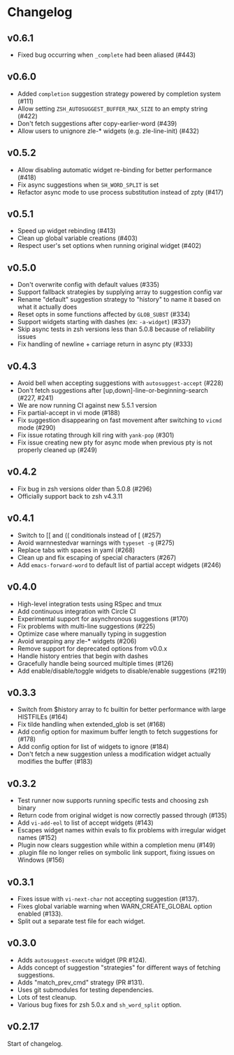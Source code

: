 # Changelog

## v0.6.1
- Fixed bug occurring when `_complete` had been aliased (#443)

## v0.6.0
- Added `completion` suggestion strategy powered by completion system (#111)
- Allow setting `ZSH_AUTOSUGGEST_BUFFER_MAX_SIZE` to an empty string (#422)
- Don't fetch suggestions after copy-earlier-word (#439)
- Allow users to unignore zle-\* widgets (e.g. zle-line-init) (#432)


## v0.5.2
- Allow disabling automatic widget re-binding for better performance (#418)
- Fix async suggestions when `SH_WORD_SPLIT` is set
- Refactor async mode to use process substitution instead of zpty (#417)

## v0.5.1
- Speed up widget rebinding (#413)
- Clean up global variable creations (#403)
- Respect user's set options when running original widget (#402)

## v0.5.0
- Don't overwrite config with default values (#335)
- Support fallback strategies by supplying array to suggestion config var
- Rename "default" suggestion strategy to "history" to name it based on what it actually does
- Reset opts in some functions affected by `GLOB_SUBST` (#334)
- Support widgets starting with dashes (ex: `-a-widget`) (#337)
- Skip async tests in zsh versions less than 5.0.8 because of reliability issues
- Fix handling of newline + carriage return in async pty (#333)


## v0.4.3
- Avoid bell when accepting suggestions with `autosuggest-accept` (#228)
- Don't fetch suggestions after [up,down]-line-or-beginning-search (#227, #241)
- We are now running CI against new 5.5.1 version
- Fix partial-accept in vi mode (#188)
- Fix suggestion disappearing on fast movement after switching to `vicmd` mode (#290)
- Fix issue rotating through kill ring with `yank-pop` (#301)
- Fix issue creating new pty for async mode when previous pty is not properly cleaned up (#249)

## v0.4.2
- Fix bug in zsh versions older than 5.0.8 (#296)
- Officially support back to zsh v4.3.11

## v0.4.1
- Switch to [[ and (( conditionals instead of [ (#257)
- Avoid warnnestedvar warnings with `typeset -g` (#275)
- Replace tabs with spaces in yaml (#268)
- Clean up and fix escaping of special characters (#267)
- Add `emacs-forward-word` to default list of partial accept widgets (#246)

## v0.4.0
- High-level integration tests using RSpec and tmux
- Add continuous integration with Circle CI
- Experimental support for asynchronous suggestions (#170)
- Fix problems with multi-line suggestions (#225)
- Optimize case where manually typing in suggestion
- Avoid wrapping any zle-\* widgets (#206)
- Remove support for deprecated options from v0.0.x
- Handle history entries that begin with dashes
- Gracefully handle being sourced multiple times (#126)
- Add enable/disable/toggle widgets to disable/enable suggestions (#219)


## v0.3.3
- Switch from $history array to fc builtin for better performance with large HISTFILEs (#164)
- Fix tilde handling when extended_glob is set (#168)
- Add config option for maximum buffer length to fetch suggestions for (#178)
- Add config option for list of widgets to ignore (#184)
- Don't fetch a new suggestion unless a modification widget actually modifies the buffer (#183)

## v0.3.2
- Test runner now supports running specific tests and choosing zsh binary
- Return code from original widget is now correctly passed through (#135)
- Add `vi-add-eol` to list of accept widgets (#143)
- Escapes widget names within evals to fix problems with irregular widget names (#152)
- Plugin now clears suggestion while within a completion menu (#149)
- .plugin file no longer relies on symbolic link support, fixing issues on Windows (#156)

## v0.3.1

- Fixes issue with `vi-next-char` not accepting suggestion (#137).
- Fixes global variable warning when WARN_CREATE_GLOBAL option enabled (#133).
- Split out a separate test file for each widget.

## v0.3.0

- Adds `autosuggest-execute` widget (PR #124).
- Adds concept of suggestion "strategies" for different ways of fetching suggestions.
- Adds "match_prev_cmd" strategy (PR #131).
- Uses git submodules for testing dependencies.
- Lots of test cleanup.
- Various bug fixes for zsh 5.0.x and `sh_word_split` option.


## v0.2.17

Start of changelog.
